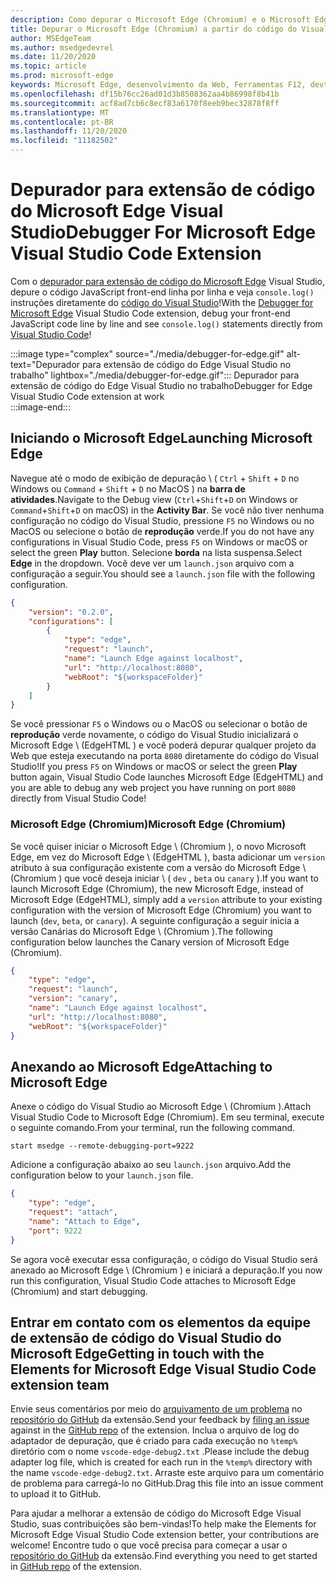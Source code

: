 ```yaml
---
description: Como depurar o Microsoft Edge (Chromium) e o Microsoft Edge (EdgeHTML) a partir do código do Visual Studio
title: Depurar o Microsoft Edge (Chromium) a partir do código do Visual Studio
author: MSEdgeTeam
ms.author: msedgedevrel
ms.date: 11/20/2020
ms.topic: article
ms.prod: microsoft-edge
keywords: Microsoft Edge, desenvolvimento da Web, Ferramentas F12, devtools, código vs, código do Visual Studio, depurador
ms.openlocfilehash: df15b76cc26ad01d3b8508362aa4b86998f8b41b
ms.sourcegitcommit: acf8ad7cb6c8ecf83a6170f8eeb9bec32878f8ff
ms.translationtype: MT
ms.contentlocale: pt-BR
ms.lasthandoff: 11/20/2020
ms.locfileid: "11182502"
---
```

# <span data-ttu-id="acb29-104">Depurador para extensão de código do Microsoft Edge Visual Studio</span><span class="sxs-lookup"><span data-stu-id="acb29-104">Debugger For Microsoft Edge Visual Studio Code Extension</span></span>  

<span data-ttu-id="acb29-105">Com o [depurador para extensão de código do Microsoft Edge][VisualstudioMarketplaceDebuggerMicrosoftEdge] Visual Studio, depure o código JavaScript front-end linha por linha e veja `console.log()` instruções diretamente do [código do Visual Studio][VisualstudioCode]!</span><span class="sxs-lookup"><span data-stu-id="acb29-105">With the [Debugger for Microsoft Edge][VisualstudioMarketplaceDebuggerMicrosoftEdge] Visual Studio Code extension, debug your front-end JavaScript code line by line and see `console.log()` statements directly from [Visual Studio Code][VisualstudioCode]!</span></span>  

:::image type="complex" source="./media/debugger-for-edge.gif" alt-text="Depurador para extensão de código do Edge Visual Studio no trabalho" lightbox="./media/debugger-for-edge.gif":::
   <span data-ttu-id="acb29-107">Depurador para extensão de código do Edge Visual Studio no trabalho</span><span class="sxs-lookup"><span data-stu-id="acb29-107">Debugger for Edge Visual Studio Code extension at work</span></span>  
:::image-end:::

<!--![Debugger for Edge Visual Studio Code extension at work][ImageGifDebuggerEdge]  -->  

## <span data-ttu-id="acb29-108">Iniciando o Microsoft Edge</span><span class="sxs-lookup"><span data-stu-id="acb29-108">Launching Microsoft Edge</span></span>  

<span data-ttu-id="acb29-109">Navegue até o modo de exibição de depuração \ ( `Ctrl` + `Shift` + `D` no Windows ou `Command` + `Shift` + `D` no MacOS \) na **barra de atividades**.</span><span class="sxs-lookup"><span data-stu-id="acb29-109">Navigate to the Debug view \(`Ctrl`+`Shift`+`D` on Windows or `Command`+`Shift`+`D` on macOS\) in the **Activity Bar**.</span></span>  <span data-ttu-id="acb29-110">Se você não tiver nenhuma configuração no código do Visual Studio, pressione `F5` no Windows ou no MacOS ou selecione o botão de **reprodução** verde.</span><span class="sxs-lookup"><span data-stu-id="acb29-110">If you do not have any configurations in Visual Studio Code, press `F5` on Windows or macOS or select the green **Play** button.</span></span>  <span data-ttu-id="acb29-111">Selecione **borda** na lista suspensa.</span><span class="sxs-lookup"><span data-stu-id="acb29-111">Select **Edge** in the dropdown.</span></span>  <span data-ttu-id="acb29-112">Você deve ver um `launch.json` arquivo com a configuração a seguir.</span><span class="sxs-lookup"><span data-stu-id="acb29-112">You should see a `launch.json` file with the following configuration.</span></span>  

```json
{
    "version": "0.2.0",
    "configurations": [
        {
            "type": "edge",
            "request": "launch",
            "name": "Launch Edge against localhost",
            "url": "http://localhost:8080",
            "webRoot": "${workspaceFolder}"
        }
    ]
}
```  

<span data-ttu-id="acb29-113">Se você pressionar `F5` o Windows ou o MacOS ou selecionar o botão de **reprodução** verde novamente, o código do Visual Studio inicializará o Microsoft Edge \ (EdgeHTML \) e você poderá depurar qualquer projeto da Web que esteja executando na porta `8080` diretamente do código do Visual Studio!</span><span class="sxs-lookup"><span data-stu-id="acb29-113">If you press `F5` on Windows or macOS or select the green **Play** button again, Visual Studio Code launches Microsoft Edge \(EdgeHTML\) and you are able to debug any web project you have running on port `8080` directly from Visual Studio Code!</span></span>  

### <span data-ttu-id="acb29-114">Microsoft Edge (Chromium)</span><span class="sxs-lookup"><span data-stu-id="acb29-114">Microsoft Edge (Chromium)</span></span>  

<span data-ttu-id="acb29-115">Se você quiser iniciar o Microsoft Edge \ (Chromium \), o novo Microsoft Edge, em vez do Microsoft Edge \ (EdgeHTML \), basta adicionar um `version` atributo à sua configuração existente com a versão do Microsoft Edge \ (Chromium \) que você deseja iniciar \ ( `dev` , `beta` ou `canary` \).</span><span class="sxs-lookup"><span data-stu-id="acb29-115">If you want to launch Microsoft Edge \(Chromium\), the new Microsoft Edge, instead of Microsoft Edge \(EdgeHTML\), simply add a `version` attribute to your existing configuration with the version of Microsoft Edge \(Chromium\) you want to launch \(`dev`, `beta`, or `canary`\).</span></span>  <span data-ttu-id="acb29-116">A seguinte configuração a seguir inicia a versão Canárias do Microsoft Edge \ (Chromium \).</span><span class="sxs-lookup"><span data-stu-id="acb29-116">The following configuration below launches the Canary version of Microsoft Edge \(Chromium\).</span></span>  

```json
{
    "type": "edge",
    "request": "launch",
    "version": "canary",
    "name": "Launch Edge against localhost",
    "url": "http://localhost:8080",
    "webRoot": "${workspaceFolder}"
}
```  

## <span data-ttu-id="acb29-117">Anexando ao Microsoft Edge</span><span class="sxs-lookup"><span data-stu-id="acb29-117">Attaching to Microsoft Edge</span></span>  

<span data-ttu-id="acb29-118">Anexe o código do Visual Studio ao Microsoft Edge \ (Chromium \).</span><span class="sxs-lookup"><span data-stu-id="acb29-118">Attach Visual Studio Code to Microsoft Edge \(Chromium\).</span></span>  <span data-ttu-id="acb29-119">Em seu terminal, execute o seguinte comando.</span><span class="sxs-lookup"><span data-stu-id="acb29-119">From your terminal, run the following command.</span></span>  

```shell
start msedge --remote-debugging-port=9222
```  

<span data-ttu-id="acb29-120">Adicione a configuração abaixo ao seu `launch.json` arquivo.</span><span class="sxs-lookup"><span data-stu-id="acb29-120">Add the configuration below to your `launch.json` file.</span></span>   

```json
{
    "type": "edge",
    "request": "attach",
    "name": "Attach to Edge",
    "port": 9222
}
```  

<span data-ttu-id="acb29-121">Se agora você executar essa configuração, o código do Visual Studio será anexado ao Microsoft Edge \ (Chromium \) e iniciará a depuração.</span><span class="sxs-lookup"><span data-stu-id="acb29-121">If you now run this configuration, Visual Studio Code attaches to Microsoft Edge \(Chromium\) and start debugging.</span></span>  

## <span data-ttu-id="acb29-122">Entrar em contato com os elementos da equipe de extensão de código do Visual Studio do Microsoft Edge</span><span class="sxs-lookup"><span data-stu-id="acb29-122">Getting in touch with the Elements for Microsoft Edge Visual Studio Code extension team</span></span>    

<span data-ttu-id="acb29-123">Envie seus comentários por meio do [arquivamento de um problema][GithubMicrosoftVscodeEdgeDebug2NewIssue] no [repositório do GitHub][GithubMicrosoftVscodeEdgeDebug2] da extensão.</span><span class="sxs-lookup"><span data-stu-id="acb29-123">Send your feedback by [filing an issue][GithubMicrosoftVscodeEdgeDebug2NewIssue] against in the [GitHub repo][GithubMicrosoftVscodeEdgeDebug2] of the extension.</span></span>  <span data-ttu-id="acb29-124">Inclua o arquivo de log do adaptador de depuração, que é criado para cada execução no `%temp%` diretório com o nome `vscode-edge-debug2.txt` .</span><span class="sxs-lookup"><span data-stu-id="acb29-124">Please include the debug adapter log file, which is created for each run in the `%temp%` directory with the name `vscode-edge-debug2.txt`.</span></span>  <span data-ttu-id="acb29-125">Arraste este arquivo para um comentário de problema para carregá-lo no GitHub.</span><span class="sxs-lookup"><span data-stu-id="acb29-125">Drag this file into an issue comment to upload it to GitHub.</span></span>  

<span data-ttu-id="acb29-126">Para ajudar a melhorar a extensão de código do Microsoft Edge Visual Studio, suas contribuições são bem-vindas!</span><span class="sxs-lookup"><span data-stu-id="acb29-126">To help make the Elements for Microsoft Edge Visual Studio Code extension better, your contributions are welcome!</span></span>  <span data-ttu-id="acb29-127">Encontre tudo o que você precisa para começar a usar o [repositório do GitHub][GithubMicrosoftVscodeEdgeDebug2] da extensão.</span><span class="sxs-lookup"><span data-stu-id="acb29-127">Find everything you need to get started in [GitHub repo][GithubMicrosoftVscodeEdgeDebug2] of the extension.</span></span>  


<!-- image links -->  

<!--[ImageGifDebuggerEdge]: ./media/debugger-for-edge.gif "Debugger for Edge Visual Studio Code extension in action"  -->  
[ImagePngDebuggerEdge]:./Media/debugger-for-edge.png "depurador para Edge extensão de código do Visual Studio em ação"  

<!--links -->  

[VisualstudioCode]: https://code.visualstudio.com "Código do Visual Studio"  
[VisualStudioCodeDocs]: https://code.visualstudio.com/Docs "Documentação | Código do Visual Studio"   

[GithubMicrosoftVscodeEdgeDebug2]: https://github.com/Microsoft/vscode-edge-debug2 "Microsoft/vscode-Edge-debug2 | GitHub"  
[GithubMicrosoftVscodeEdgeDebug2NewIssue]: https://github.com/Microsoft/vscode-edge-debug2/issues/new "Novo problema-Microsoft/vscode-Edge-debug2 | GitHub"  

[VisualstudioMarketplaceDebuggerMicrosoftEdge]: https://marketplace.visualstudio.com/items?itemName=msjsdiag.debugger-for-edge "Depurador para Microsoft Edge | Visual Studio Marketplace"  
